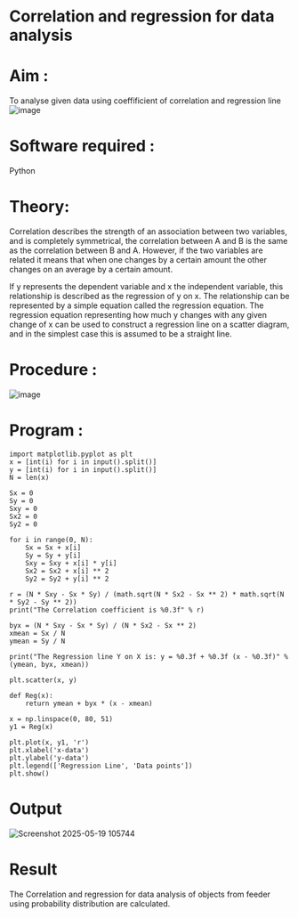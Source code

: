 # Correlation and regression for data analysis
# Aim : 

To analyse given data using coeffificient of correlation and regression line
![image](https://user-images.githubusercontent.com/104613195/168224136-d6b64e64-7d3d-4775-9337-c8f96fe41f2d.png)


# Software required :  

Python

# Theory:

Correlation describes the strength of an association between two variables, and is completely symmetrical, the correlation between A and B is the same as the correlation between B and A. However, if the two variables are related it means that when one changes by a certain amount the other changes on an average by a certain amount.  

If y represents the dependent variable and x the independent variable, this relationship is described as the regression of y on x. The relationship can be represented by a simple equation called the regression equation. The regression equation representing how much y changes with any given change of x can be used to construct a regression line on a scatter diagram, and in the simplest case this is assumed to be a straight line.

# Procedure :

![image](https://user-images.githubusercontent.com/104613195/168225866-ac8f6610-bdc3-4ac2-a24e-2b24ba08e189.png)

# Program :
```
import matplotlib.pyplot as plt
x = [int(i) for i in input().split()]
y = [int(i) for i in input().split()]
N = len(x)

Sx = 0
Sy = 0
Sxy = 0
Sx2 = 0
Sy2 = 0

for i in range(0, N):
    Sx = Sx + x[i]
    Sy = Sy + y[i]
    Sxy = Sxy + x[i] * y[i]
    Sx2 = Sx2 + x[i] ** 2
    Sy2 = Sy2 + y[i] ** 2

r = (N * Sxy - Sx * Sy) / (math.sqrt(N * Sx2 - Sx ** 2) * math.sqrt(N * Sy2 - Sy ** 2))
print("The Correlation coefficient is %0.3f" % r)

byx = (N * Sxy - Sx * Sy) / (N * Sx2 - Sx ** 2)
xmean = Sx / N
ymean = Sy / N

print("The Regression line Y on X is: y = %0.3f + %0.3f (x - %0.3f)" % (ymean, byx, xmean))

plt.scatter(x, y)

def Reg(x):
    return ymean + byx * (x - xmean)

x = np.linspace(0, 80, 51)
y1 = Reg(x)

plt.plot(x, y1, 'r')
plt.xlabel('x-data')
plt.ylabel('y-data')
plt.legend(['Regression Line', 'Data points'])
plt.show()
```

# Output 
![Screenshot 2025-05-19 105744](https://github.com/user-attachments/assets/08eae36d-7af5-4ae0-9353-c9784ca3aa75)

# Result
The Correlation and regression for data analysis of objects from feeder using probability distribution are calculated.
